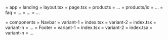 = app
= landing
= layout.tsx
= page.tsx
= products
= ...
= products/id
= ...
= faq
= ...
= ...
= ...

= components
= Navbar
= variant-1
= index.tsx
= variant-2
= index.tsx
= variant-n
= ...
= Footer
= variant-1
= index.tsx
= variant-2
= index.tsx
= variant-n
= ...
